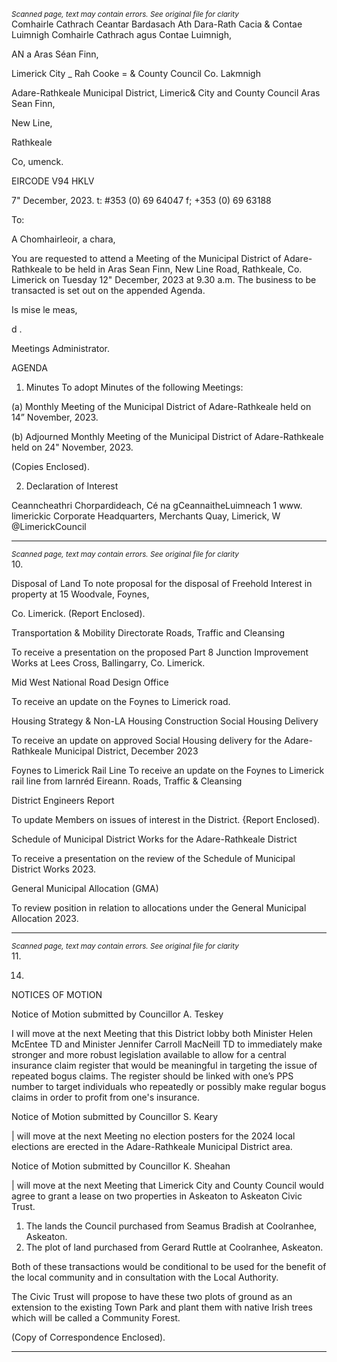 *<small>Scanned page, text may contain errors. See original file for clarity</small>*  
Comhairle Cathrach Ceantar Bardasach Ath Dara-Rath Cacia
& Contae Luimnigh Comhairle Cathrach agus Contae Luimnigh,

AN a Aras Séan Finn,

Limerick City _ Rah Cooke
= & County Council Co. Lakmnigh

Adare-Rathkeale Municipal District,
Limeric& City and County Council
Aras Sean Finn,

New Line,

Rathkeale

Co, umenck.

EIRCODE V94 HKLV

7" December, 2023.
t: #353 (0) 69 64047
f; +353 (0) 69 63188

To:

A Chomhairleoir, a chara,

You are requested to attend a Meeting of the Municipal District of Adare-Rathkeale to be held in
Aras Sean Finn, New Line Road, Rathkeale, Co. Limerick on Tuesday 12" December, 2023 at 9.30
a.m. The business to be transacted is set out on the appended Agenda.

Is mise le meas,

d .

Meetings Administrator.

AGENDA
1. Minutes
To adopt Minutes of the following Meetings:

(a) Monthly Meeting of the Municipal District of Adare-Rathkeale held on 14”
November, 2023.

(b) Adjourned Monthly Meeting of the Municipal District of Adare-Rathkeale held on
24" November, 2023.

(Copies Enclosed).

2. Declaration of Interest

Ceanncheathri Chorpardideach, Cé na gCeannaitheLuimneach 1 www. limerickic
Corporate Headquarters, Merchants Quay, Limerick, W @LimerickCouncil

---
*<small>Scanned page, text may contain errors. See original file for clarity</small>*  
10.

Disposal of Land
To note proposal for the disposal of Freehold Interest in property at 15 Woodvale, Foynes,

Co. Limerick.
(Report Enclosed).

Transportation & Mobility Directorate
Roads, Traffic and Cleansing

To receive a presentation on the proposed Part 8 Junction Improvement Works at Lees
Cross, Ballingarry, Co. Limerick.

Mid West National Road Design Office

To receive an update on the Foynes to Limerick road.

Housing Strategy & Non-LA Housing Construction
Social Housing Delivery

To receive an update on approved Social Housing delivery for the Adare-Rathkeale
Municipal District, December 2023

Foynes to Limerick Rail Line
To receive an update on the Foynes to Limerick rail line from larnréd Eireann.
Roads, Traffic & Cleansing

District Engineers Report

To update Members on issues of interest in the District.
{Report Enclosed).

Schedule of Municipal District Works for the Adare-Rathkeale District

To receive a presentation on the review of the Schedule of Municipal District Works 2023.

General Municipal Allocation (GMA)

To review position in relation to allocations under the General Municipal Allocation 2023.

---
*<small>Scanned page, text may contain errors. See original file for clarity</small>*  
11.

14.

NOTICES OF MOTION

Notice of Motion submitted by Councillor A. Teskey

I will move at the next Meeting that this District lobby both Minister Helen McEntee TD and
Minister Jennifer Carroll MacNeill TD to immediately make stronger and more robust
legislation available to allow for a central insurance claim register that would be meaningful
in targeting the issue of repeated bogus claims. The register should be linked with one’s
PPS number to target individuals who repeatedly or possibly make regular bogus claims in
order to profit from one's insurance.

Notice of Motion submitted by Councillor S. Keary

| will move at the next Meeting no election posters for the 2024 local elections are erected
in the Adare-Rathkeale Municipal District area.

Notice of Motion submitted by Councillor K. Sheahan

| will move at the next Meeting that Limerick City and County Council would agree to
grant a lease on two properties in Askeaton to Askeaton Civic Trust.

1. The lands the Council purchased from Seamus Bradish at Coolranhee, Askeaton.
2. The plot of land purchased from Gerard Ruttle at Coolranhee, Askeaton.

Both of these transactions would be conditional to be used for the benefit of the local
community and in consultation with the Local Authority.

The Civic Trust will propose to have these two plots of ground as an extension to the
existing Town Park and plant them with native Irish trees which will be called a
Community Forest.

(Copy of Correspondence Enclosed).

---
